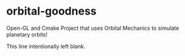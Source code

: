 # orbital-goodness
Open-GL and Cmake Project that uses Orbital Mechanics to simulate planetary orbits!






This line intentionally left blank.
